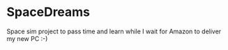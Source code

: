 # SpaceDreams
Space sim project to pass time and learn while I wait for Amazon to deliver my new PC :-)
